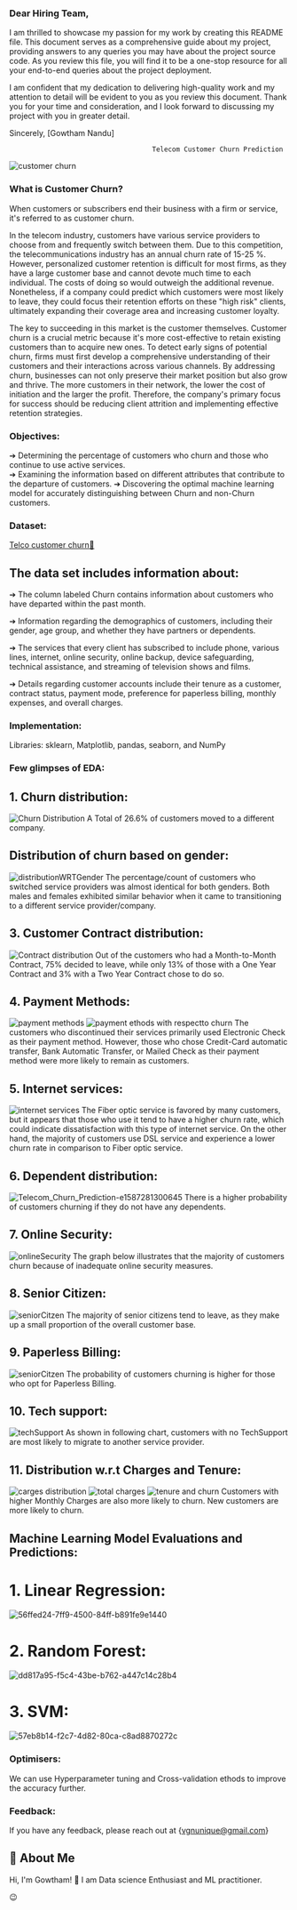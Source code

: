### Dear Hiring Team,

I am thrilled to showcase my passion for my work by creating this README file. This document serves as a comprehensive guide about my project, providing answers to any queries you may have about the project source code. As you review this file, you will find it to be a one-stop resource for all your end-to-end queries about the project deployment.

I am confident that my dedication to delivering high-quality work and my attention to detail will be evident to you as you review this document. Thank you for your time and consideration, and I look forward to discussing my project with you in greater detail.

Sincerely,
[Gowtham Nandu]





                                        Telecom Customer Churn Prediction

![customer churn](https://github.com/Gowthamnandu07/Churn-prediction-in-Telecom-Industry-using-Logistic-Regression./assets/118471519/6f88dff0-2238-4f0c-8b35-f9ecea26784f)

### What is Customer Churn?
When customers or subscribers end their business with a firm or service, it's referred to as customer churn. 

In the telecom industry, customers have various service providers to choose from and frequently switch between them. Due to this competition, the telecommunications industry has an annual churn rate of 15-25 %. However, personalized customer retention is difficult for most firms, as they have a large customer base and cannot devote much time to each individual. The costs of doing so would outweigh the additional revenue. Nonetheless, if a company could predict which customers were most likely to leave, they could focus their retention efforts on these "high risk" clients, ultimately expanding their coverage area and increasing customer loyalty. 


The key to succeeding in this market is the customer themselves. Customer churn is a crucial metric because it's more cost-effective to retain existing customers than to acquire new ones. To detect early signs of potential churn, firms must first develop a comprehensive understanding of their customers and their interactions across various channels. By addressing churn, businesses can not only preserve their market position but also grow and thrive. The more customers in their network, the lower the cost of initiation and the larger the profit. Therefore, the company's primary focus for success should be reducing client attrition and implementing effective retention strategies.


### Objectives:
  ➔ Determining the percentage of customers who churn and those who continue to use active services.                                                                         
  ➔ Examining the information based on different attributes that contribute to the departure of customers.
             ➔ Discovering the optimal machine learning model for accurately distinguishing between Churn and non-Churn customers.
 
 
 ### Dataset:
[Telco customer churn🙂](https://www.kaggle.com/bhartiprasad17/customer-churn-prediction/data)

## The data set includes information about:
➔ The column labeled Churn contains information about customers who have departed within the past month.

➔ Information regarding the demographics of customers, including their gender, age group, and whether they have partners or dependents.

➔ The services that every client has subscribed to include phone, various lines, internet, online security, online backup, device safeguarding, technical assistance, and      streaming of television shows and films.

➔ Details regarding customer accounts include their tenure as a customer, contract status, payment mode, preference for paperless billing, monthly expenses, and overall        charges.

### Implementation:
Libraries: sklearn, Matplotlib, pandas, seaborn, and NumPy

### Few glimpses of EDA:

## 1. Churn distribution:
![Churn Distribution](https://github.com/Gowthamnandu07/Churn-prediction-in-Telecom-Industry-using-Logistic-Regression./assets/118471519/650c3a97-bd3b-4c90-8116-bc6cb6b9ffea)    A Total of 26.6% of customers moved to a different company.

## Distribution of churn based on gender:
![distributionWRTGender](https://github.com/Gowthamnandu07/Churn-prediction-in-Telecom-Industry-using-Logistic-Regression./assets/118471519/3f2acf07-0a11-4044-9cf9-a40738f698ae) The percentage/count of customers who switched service providers was almost identical for both genders. Both males and females exhibited similar behavior when it came to transitioning to a different service provider/company.

## 3. Customer Contract distribution:
![Contract distribution](https://github.com/Gowthamnandu07/Churn-prediction-in-Telecom-Industry-using-Logistic-Regression./assets/118471519/e2385474-7e30-4b51-a411-d226110e6114) Out of the customers who had a Month-to-Month Contract, 75% decided to leave, while only 13% of those with a One Year Contract and 3% with a Two Year Contract chose to do so.

## 4. Payment Methods:
![payment methods](https://github.com/Gowthamnandu07/Churn-prediction-in-Telecom-Industry-using-Logistic-Regression./assets/118471519/0b0ede76-a93b-4f44-8844-cb876294a540)
![payment ethods with respectto churn](https://github.com/Gowthamnandu07/Churn-prediction-in-Telecom-Industry-using-Logistic-Regression./assets/118471519/f8b45b17-5d11-44ca-8738-3912e2971f6b) The customers who discontinued their services primarily used Electronic Check as their payment method. However, those who chose Credit-Card automatic transfer, Bank Automatic Transfer, or Mailed Check as their payment method were more likely to remain as customers.

## 5. Internet services:
![internet services](https://github.com/Gowthamnandu07/Churn-prediction-in-Telecom-Industry-using-Logistic-Regression./assets/118471519/e76dc7fe-3f5d-46a8-ac16-e574fd5adb7d) The Fiber optic service is favored by many customers, but it appears that those who use it tend to have a higher churn rate, which could indicate dissatisfaction with this type of internet service. On the other hand, the majority of customers use DSL service and experience a lower churn rate in comparison to Fiber optic service.

## 6. Dependent distribution:
![Telecom_Churn_Prediction-e1587281300645](https://github.com/Gowthamnandu07/Churn-prediction-in-Telecom-Industry-using-Logistic-Regression./assets/118471519/939cea37-4ac7-4432-ad10-65d3d97b08d3) There is a higher probability of customers churning if they do not have any dependents.

## 7. Online Security:
![onlineSecurity](https://github.com/Gowthamnandu07/Churn-prediction-in-Telecom-Industry-using-Logistic-Regression./assets/118471519/89c209fd-cd96-491c-990e-2e7a3c921d1a)
The graph below illustrates that the majority of customers churn because of inadequate online security measures.

## 8. Senior Citizen:
![seniorCitzen](https://github.com/Gowthamnandu07/Churn-prediction-in-Telecom-Industry-using-Logistic-Regression./assets/118471519/37b0b162-feaa-4fd5-b60e-331366c20e20)
The majority of senior citizens tend to leave, as they make up a small proportion of the overall customer base.

## 9. Paperless Billing:
![seniorCitzen](https://github.com/Gowthamnandu07/Churn-prediction-in-Telecom-Industry-using-Logistic-Regression./assets/118471519/1427406d-332d-4cd5-8dbe-7a2d291471ab)
The probability of customers churning is higher for those who opt for Paperless Billing.

## 10. Tech support:
![techSupport](https://github.com/Gowthamnandu07/Churn-prediction-in-Telecom-Industry-using-Logistic-Regression./assets/118471519/19ba6543-d499-41b9-9933-0bca52697ba9)
As shown in following chart, customers with no TechSupport are most likely to migrate to another service provider.

## 11. Distribution w.r.t Charges and Tenure:
![carges distribution](https://github.com/Gowthamnandu07/Churn-prediction-in-Telecom-Industry-using-Logistic-Regression./assets/118471519/1aa2ed51-0ccf-4440-885a-bbde8f716ed8)
![total charges](https://github.com/Gowthamnandu07/Churn-prediction-in-Telecom-Industry-using-Logistic-Regression./assets/118471519/4c47c95f-fb54-4956-911d-33e4889d2a16)
![tenure and churn](https://github.com/Gowthamnandu07/Churn-prediction-in-Telecom-Industry-using-Logistic-Regression./assets/118471519/0e91e7ec-8d97-4591-bca1-15e89e9eff20)
Customers with higher Monthly Charges are also more likely to churn.
New customers are more likely to churn.

## Machine Learning Model Evaluations and Predictions:
# 1. Linear Regression:
![56ffed24-7ff9-4500-84ff-b891fe9e1440](https://github.com/Gowthamnandu07/Churn-prediction-in-Telecom-Industry-using-Logistic-Regression./assets/118471519/531c332f-90d4-487e-980a-587e033c73d8)

# 2. Random Forest:
![dd817a95-f5c4-43be-b762-a447c14c28b4](https://github.com/Gowthamnandu07/Churn-prediction-in-Telecom-Industry-using-Logistic-Regression./assets/118471519/5668fc2d-0209-45f4-a512-885ead134101)

# 3. SVM:
![57eb8b14-f2c7-4d82-80ca-c8ad8870272c](https://github.com/Gowthamnandu07/Churn-prediction-in-Telecom-Industry-using-Logistic-Regression./assets/118471519/0fd33c4a-8129-4e46-aea6-e36f94f1c392)





### Optimisers:
We can use Hyperparameter tuning and Cross-validation ethods to improve the accuracy further.

### Feedback:
If you have any feedback, please reach out at {vgnunique@gmail.com}

## 🚀 About Me
Hi, I'm Gowtham! 👋
I am Data science Enthusiast and ML practitioner.


😉








